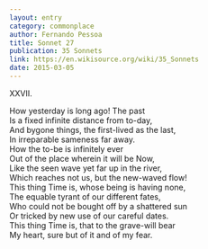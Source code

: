 ```yaml
---
layout: entry
category: commonplace
author: Fernando Pessoa
title: Sonnet 27
publication: 35 Sonnets
link: https://en.wikisource.org/wiki/35_Sonnets
date: 2015-03-05
---
```


XXVII. 

How yesterday is long ago! The past
<br>Is a fixed infinite distance from to-day,
<br>And bygone things, the first-lived as the last,
<br>In irreparable sameness far away.
<br>How the to-be is infinitely ever
<br>Out of the place wherein it will be Now,
<br>Like the seen wave yet far up in the river,
<br>Which reaches not us, but the new-waved flow!
<br>This thing Time is, whose being is having none,
<br>The equable tyrant of our different fates,
<br>Who could not be bought off by a shattered sun
<br>Or tricked by new use of our careful dates.
<br>This thing Time is, that to the grave-will bear
<br>My heart, sure but of it and of my fear. 